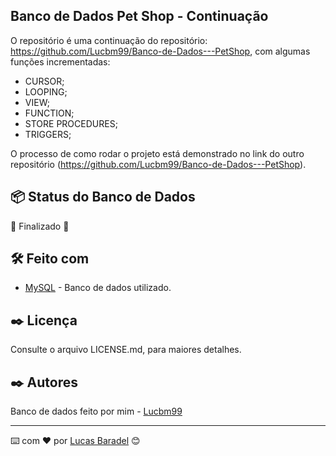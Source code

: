 ## Banco de Dados Pet Shop - Continuação

O repositório é uma continuação do repositório: https://github.com/Lucbm99/Banco-de-Dados---PetShop, com algumas funções incrementadas:
- CURSOR;
- LOOPING;
- VIEW;
- FUNCTION;
- STORE PROCEDURES;
- TRIGGERS;


O processo de como rodar o projeto está demonstrado no link do outro repositório (https://github.com/Lucbm99/Banco-de-Dados---PetShop).

## 📦 Status do Banco de Dados 
🚧  Finalizado 🚧

## 🛠️ Feito com
* [MySQL](https://www.mysql.com/) - Banco de dados utilizado.


## ✒️ Licença 
Consulte o arquivo LICENSE.md, para maiores detalhes.

## ✒️ Autores
Banco de dados feito por mim - [Lucbm99](https://github.com/Lucbm99)



---
⌨️ com ❤️ por [Lucas Baradel](https://github.com/Lucbm99) 😊
